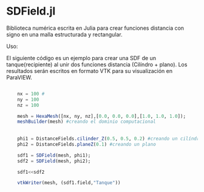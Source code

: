 # SDField.jl
Biblioteca numérica escrita en Julia para crear funciones distancia con signo en una malla estructurada y rectangular.

Uso:

El siguiente código es un ejemplo para crear una SDF de un tanque(recipiente) al unir dos funciones distancia (Cilíndro + plano). Los resultados serán escritos en formato VTK para su visualización en ParaVIEW.

```julia

    nx = 100 #
    ny = 100
    nz = 100

    mesh = HexaMesh([nx, ny, nz],[0.0, 0.0, 0.0],[1.0, 1.0, 1.0]);
    meshBuilder(mesh) #creando el dominio computacional
    
    
    phi1 = DistanceFields.cilinder_Z(0.5, 0.5, 0.2) #creando un cilíndro de radio 0.2 
    phi2 = DistanceFields.planeZ(0.1) #creando un plano

    sdf1 = SDField(mesh, phi1);
    sdf2 = SDField(mesh, phi2);

    sdf1<<sdf2

    vtkWriter(mesh, (sdf1.field,"Tanque"))
```

